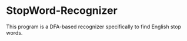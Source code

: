 # StopWord-Recognizer
This program is a DFA-based recognizer specifically to find English stop words.
